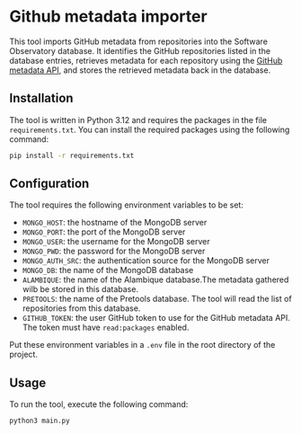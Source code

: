 
# Github metadata importer 

This tool imports GitHub metadata from repositories into the Software Observatory database. It identifies the GitHub repositories listed in the database entries, retrieves metadata for each repository using the [GitHub metadata API](https://github.com/inab/github-metadata-api), and stores the retrieved metadata back in the database.

## Installation

The tool is written in Python 3.12 and requires the packages in the file `requirements.txt`. You can install the required packages using the following command:

```bash
pip install -r requirements.txt
```

## Configuration
The tool requires the following environment variables to be set:

- `MONGO_HOST`: the hostname of the MongoDB server
- `MONGO_PORT`: the port of the MongoDB server
- `MONGO_USER`: the username for the MongoDB server
- `MONGO_PWD`: the password for the MongoDB server
- `MONGO_AUTH_SRC`: the authentication source for the MongoDB server
- `MONGO_DB`: the name of the MongoDB database
- `ALAMBIQUE`: the name of the Alambique database.The metadata gathered wilb be stored in this database.
- `PRETOOLS`: the name of the Pretools database. The tool will read the list of repositories from this database.
- `GITHUB_TOKEN`: the user GitHub token to use for the GitHub metadata API. The token must have `read:packages` enabled.

Put these environment variables in a `.env` file in the root directory of the project.

## Usage

To run the tool, execute the following command:

```bash
python3 main.py
```